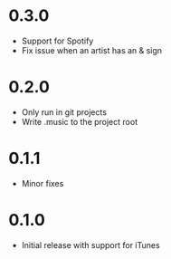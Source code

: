 # 0.3.0

* Support for Spotify
* Fix issue when an artist has an & sign

# 0.2.0

* Only run in git projects
* Write .music to the project root

# 0.1.1

* Minor fixes

# 0.1.0

* Initial release with support for iTunes
